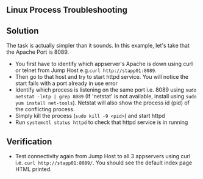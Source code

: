 ## Linux Process Troubleshooting
## Solution
The task is actually simpler than it sounds. In this example, let's take that the Apache Port is 8089.
* You first have to identify which appserver's Apache is down using curl or telnet from Jump Host e.g.`curl http://stapp01:8089`.
* Then go to that host and try to start httpd service. You will notice the start fails with a port already in use error
* Identify which process is listening on the same port i.e. 8089 using `sudo netstat -lntp | grep 8089` (If 'netstat' is not available, install using `sudo yum install net-tools`). Netstat will also show the process id (pid) of the conflicting process.
* Simply kill the process (`sudo kill -9 <pid>`) and start httpd
* Run `systemctl status httpd` to check that httpd service is in running

## Verification
* Test connectivity again from Jump Host to all 3 appservers using curl i.e. `curl http://stapp01:8089/`. You should see the default index page HTML printed.